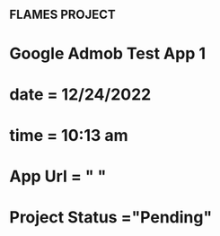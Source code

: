 ## FLAMES PROJECT 

# Google Admob Test App 1

# date = 12/24/2022
# time = 10:13 am
# App Url = " "
# Project Status ="Pending"
